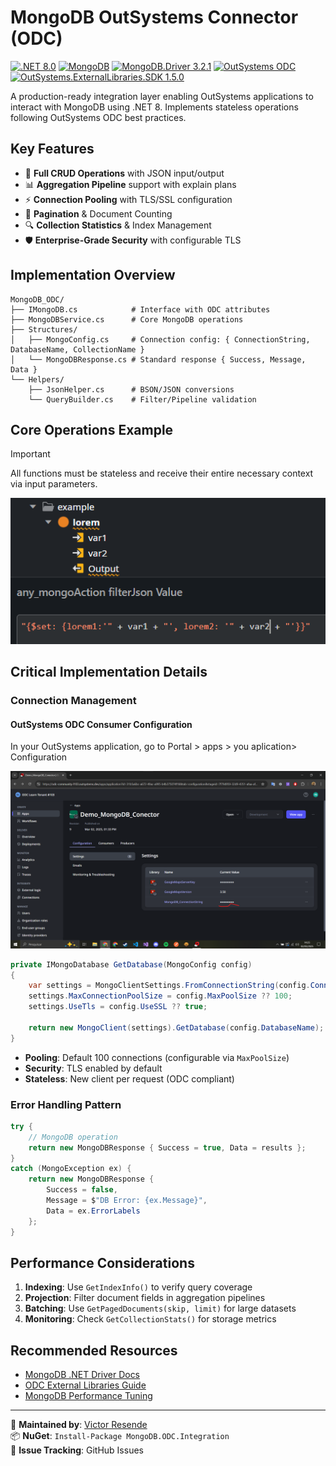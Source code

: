# MongoDB OutSystems Connector (ODC)

[![.NET 8.0](https://img.shields.io/badge/.NET-8.0-purple.svg)](https://dotnet.microsoft.com)
[![MongoDB](https://img.shields.io/badge/MongoDB-7.0-green.svg)](https://www.mongodb.com)
[![MongoDB.Driver 3.2.1](https://img.shields.io/badge/MongoDB.Driver-3.2.1-blue.svg)](https://www.nuget.org/packages/MongoDB.Driver/3.2.1)
[![OutSystems ODC](https://img.shields.io/badge/OutSystems-ODC-red.svg)](https://www.outsystems.com/low-code-platform/developer-cloud/)
[![OutSystems.ExternalLibraries.SDK 1.5.0](https://img.shields.io/badge/OutSystems.ExternalLibraries.SDK-1.5.0-blue.svg)](https://www.nuget.org/packages/OutSystems.ExternalLibraries.SDK/1.5.0)


A production-ready integration layer enabling OutSystems applications to interact with MongoDB using .NET 8. Implements stateless operations following OutSystems ODC best practices.

## Key Features

- 🚀 **Full CRUD Operations** with JSON input/output
- 📊 **Aggregation Pipeline** support with explain plans
- ⚡ **Connection Pooling** with TLS/SSL configuration
- 📑 **Pagination** & Document Counting
- 🔍 **Collection Statistics** & Index Management
- 🛡️ **Enterprise-Grade Security** with configurable TLS

## Implementation Overview

```tree
MongoDB_ODC/
├── IMongoDB.cs            # Interface with ODC attributes
├── MongoDBService.cs      # Core MongoDB operations
├── Structures/
│   ├── MongoConfig.cs     # Connection config: { ConnectionString, DatabaseName, CollectionName }
│   └── MongoDBResponse.cs # Standard response { Success, Message, Data }
└── Helpers/
    ├── JsonHelper.cs      # BSON/JSON conversions
    └── QueryBuilder.cs    # Filter/Pipeline validation
```

## Core Operations Example

>[!IMPORTANT]
All functions must be stateless and receive their entire necessary context via input parameters.
>

![alt text](print/server-action-use.png)

## Critical Implementation Details

### Connection Management

#### OutSystems ODC Consumer Configuration

In your OutSystems application, go to Portal > apps > you aplication> Configuration

![alt text](print/correct_parse_connectionString.png)

```csharp
private IMongoDatabase GetDatabase(MongoConfig config)
{
    var settings = MongoClientSettings.FromConnectionString(config.ConnectionString);
    settings.MaxConnectionPoolSize = config.MaxPoolSize ?? 100;
    settings.UseTls = config.UseSSL ?? true;
    
    return new MongoClient(settings).GetDatabase(config.DatabaseName);
}
```

- **Pooling**: Default 100 connections (configurable via `MaxPoolSize`)
- **Security**: TLS enabled by default
- **Stateless**: New client per request (ODC compliant)

### Error Handling Pattern

```csharp
try {
    // MongoDB operation
    return new MongoDBResponse { Success = true, Data = results };
}
catch (MongoException ex) {
    return new MongoDBResponse {
        Success = false,
        Message = $"DB Error: {ex.Message}",
        Data = ex.ErrorLabels
    };
}
```

## Performance Considerations

1. **Indexing**: Use `GetIndexInfo()` to verify query coverage
2. **Projection**: Filter document fields in aggregation pipelines
3. **Batching**: Use `GetPagedDocuments(skip, limit)` for large datasets
4. **Monitoring**: Check `GetCollectionStats()` for storage metrics

## Recommended Resources

- [MongoDB .NET Driver Docs](https://mongodb.github.io/mongo-csharp-driver/)
- [ODC External Libraries Guide](https://success.outsystems.com/documentation/outsystems_developer_cloud/building_apps/extend_your_apps_with_custom_code/external_libraries_sdk_readme/)
- [MongoDB Performance Tuning](https://www.mongodb.com/docs/manual/core/performance-best-practices/)

---

🔧 **Maintained by**: [Victor Resende](https://linkedin.com/in/victorvrg)  
📦 **NuGet**: `Install-Package MongoDB.ODC.Integration`  
🐛 **Issue Tracking**: GitHub Issues
